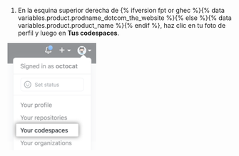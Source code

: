 1. En la esquina superior derecha de {% ifversion fpt or ghec %}{% data variables.product.prodname_dotcom_the_website %}{% else %}{% data variables.product.product_name %}{% endif %}, haz clic en tu foto de perfil y luego en **Tus codespaces**.

  ![Opción de menú 'Tus codespaces'](/assets/images/help/codespaces/your-codespaces-option.png)
